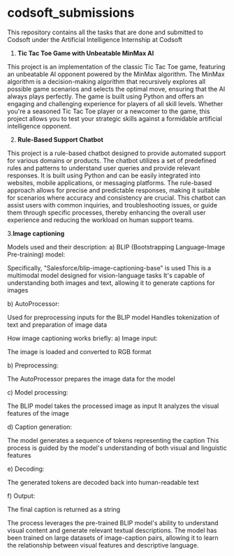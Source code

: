 # codsoft_submissions

This repository contains all the tasks that are done and submitted to Codsoft under the Artificial Intelligence Internship at Codsoft

1. **Tic Tac Toe Game with Unbeatable MinMax AI**

This project is an implementation of the classic Tic Tac Toe game, featuring an unbeatable AI opponent powered by the MinMax algorithm. The MinMax algorithm is a decision-making algorithm that recursively explores all possible game scenarios and selects the optimal move, ensuring that the AI always plays perfectly. The game is built using Python and offers an engaging and challenging experience for players of all skill levels. Whether you're a seasoned Tic Tac Toe player or a newcomer to the game, this project allows you to test your strategic skills against a formidable artificial intelligence opponent.

2. **Rule-Based Support Chatbot**

This project is a rule-based chatbot designed to provide automated support for various domains or products. The chatbot utilizes a set of predefined rules and patterns to understand user queries and provide relevant responses. It is built using Python and can be easily integrated into websites, mobile applications, or messaging platforms. The rule-based approach allows for precise and predictable responses, making it suitable for scenarios where accuracy and consistency are crucial. This chatbot can assist users with common inquiries, and troubleshooting issues, or guide them through specific processes, thereby enhancing the overall user experience and reducing the workload on human support teams.

3.**Image captioning**

Models used and their description:
a) BLIP (Bootstrapping Language-Image Pre-training) model:

Specifically, "Salesforce/blip-image-captioning-base" is used
This is a multimodal model designed for vision-language tasks
It's capable of understanding both images and text, allowing it to generate captions for images

b) AutoProcessor:

Used for preprocessing inputs for the BLIP model
Handles tokenization of text and preparation of image data


How image captioning works briefly:
a) Image input:

The image is loaded and converted to RGB format

b) Preprocessing:

The AutoProcessor prepares the image data for the model

c) Model processing:

The BLIP model takes the processed image as input
It analyzes the visual features of the image

d) Caption generation:

The model generates a sequence of tokens representing the caption
This process is guided by the model's understanding of both visual and linguistic features

e) Decoding:

The generated tokens are decoded back into human-readable text

f) Output:

The final caption is returned as a string

The process leverages the pre-trained BLIP model's ability to understand visual content and generate relevant textual descriptions. The model has been trained on large datasets of image-caption pairs, allowing it to learn the relationship between visual features and descriptive language.
